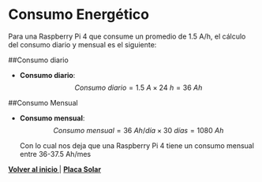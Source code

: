 # Consumo Energético

Para una Raspberry Pi 4 que consume un promedio de 1.5 A/h, el cálculo del consumo diario y mensual es el siguiente:

##Consumo diario 

- **Consumo diario**:
  $$Consumo \ diario = 1.5 \ A \times 24 \ h = 36 \ Ah$$

##Consumo Mensual 

- **Consumo mensual**:
  $$Consumo \ mensual = 36 \ Ah/día \times 30 \ días = 1080 \ Ah$$



  Con lo cual nos deja que una Raspberry Pi 4 tiene un consumo mensual entre 36-37.5 Ah/mes




**[Volver al inicio ](README.md)** | **[Placa Solar ](placaSolar.md)**
